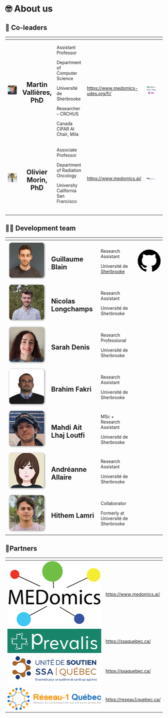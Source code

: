 # 🤓 About us

## &#x20;🫡 Co-leaders&#x20;

<table data-card-size="large" data-view="cards" data-full-width="false">
    <thead>
        <tr>
            <th align="center"></th>
            <th align="center"></th>
            <th></th>
            <th data-type="content-ref"></th>
            <th align="center"></th>
            <th data-hidden data-card-cover data-type="files"></th>
        </tr>
    </thead>
    <tbody>
        <tr>
            <td align="center"><img src=".gitbook/assets/martin_vallieres (1).png" alt="" data-size="original"></td>
            <td align="center"><h2><strong>Martin Vallières, PhD</strong></h2></td>
            <td>
                <p>Assistant Professor</p>
                <p>Department of Computer Science</p>
                <p>Université de Sherbrooke</p>
                <p>Researcher – CRCHUS</p>
                <p>Canada CIFAR AI Chair, Mila</p>
            </td>
            <td><a href="https://www.medomics-udes.org/fr/">https://www.medomics-udes.org/fr/</a></td>
            <td align="center"><img src=".gitbook/assets/martin_vallieres_cie.png" alt="" data-size="original"></td>
            <td></td>
        </tr>
        <tr>
            <td align="center"><img src=".gitbook/assets/olivier_morin (2).png" alt="" data-size="original"></td>
            <td align="center"><h2>Olivier Morin, PhD</h2></td>
            <td>
                <p>Associate Professor</p>
                <p>Department of Radiation Oncology</p>
                <p>University California San Francisco<br><br></p>
            </td>
            <td><a href="https://www.medomics.ai/">https://www.medomics.ai/</a></td>
            <td align="center"><img src=".gitbook/assets/olivier_morin_cie.png" alt="" data-size="original"></td>
            <td></td>
        </tr>
    </tbody>
</table>

## 👩‍💻 Development team&#x20;

<table data-column-title-hidden data-view="cards" data-full-width="false">
    <thead>
        <tr>
            <th align="center"></th>
            <th></th>
            <th></th>
            <th></th>
        </tr>
    </thead>
    <tbody>
        <tr>
            <td align="center"><img src=".gitbook/assets/Guillaume_blain.png" alt="" data-size="original"></td>
            <td><h2>Guillaume Blain</h2></td>
            <td>
                <p>Research Assistant</p>
                <p>Université de <a href="https://www.google.ca/?hl=fr">Sherbrooke</a></p>
            </td>
            <td><a href="https://www.google.ca/?hl=fr"><img src=".gitbook/assets/github.png" alt="" data-size="line"></a></td>
        </tr>
        <tr>
            <td align="center"><img src=".gitbook/assets/Nicolas_Longchamps.png" alt="" data-size="original"></td>
            <td><h2>Nicolas Longchamps</h2></td>
            <td>
                <p>Research Assistant</p>
                <p>Université de Sherbrooke</p>
            </td>
            <td></td>
        </tr>
        <tr>
            <td align="center"><img src=".gitbook/assets/Sarah_Denis.png" alt="" data-size="original"></td>
            <td><h2>Sarah Denis</h2></td>
            <td>
                <p>Research Professional</p>
                <p>Université de Sherbrooke</p>
            </td>
            <td></td>
        </tr>
        <tr>
            <td align="center"><img src=".gitbook/assets/Brahim_Fakri (2).png" alt="" data-size="original"></td>
            <td><h2>Brahim Fakri</h2></td>
            <td>
                <p>Research Assistant</p>
                <p>Université de Sherbrooke</p>
            </td>
            <td></td>
        </tr>
        <tr>
            <td align="center"><img src=".gitbook/assets/Mahdi_Ait_Lhaj_Loutfi.png" alt="" data-size="original"></td>
            <td><h2>Mahdi Ait Lhaj Loutfi</h2></td>
            <td>
                <p>MSc + Research Assistant</p>
                <p>Université de Sherbrooke</p>
            </td>
            <td></td>
        </tr>
        <tr>
            <td align="center"><img src=".gitbook/assets/Andreanne_allaire (1).png" alt="" data-size="original"></td>
            <td><h2>Andréanne Allaire</h2></td>
            <td>
                <p>Research Assistant</p>
                <p>Université de Sherbrooke</p>
            </td>
            <td></td>
        </tr>
        <tr>
            <td align="center"><img src=".gitbook/assets/Hithem_lamri.png" alt="" data-size="original"></td>
            <td><h2>Hithem Lamri</h2></td>
            <td>
                <p>Collaborator</p>
                <p>Formerly at Université de Sherbrooke</p>
            </td>
            <td></td>
        </tr>
    </tbody>
</table>

## 🤝Partners

<table data-view="cards">
    <thead>
        <tr>
            <th align="center"></th>
            <th data-hidden data-card-target data-type="content-ref"></th>
        </tr>
    </thead>
    <tbody>
        <tr>
            <td align="center"><img src=".gitbook/assets/medomics.png" alt="" data-size="original"></td>
            <td><a href="https://www.medomics.ai/">https://www.medomics.ai/</a></td>
        </tr>
        <tr>
            <td align="center"><img src=".gitbook/assets/prevalis.png" alt="" data-size="original"></td>
            <td><a href="https://ssaquebec.ca/">https://ssaquebec.ca/</a></td>
        </tr>
        <tr>
            <td align="center"><img src=".gitbook/assets/ssa.png" alt="" data-size="original"></td>
            <td><a href="https://ssaquebec.ca/">https://ssaquebec.ca/</a></td>
        </tr>
        <tr>
            <td align="center"><img src=".gitbook/assets/reseau-1 (1).png" alt="" data-size="original"></td>
            <td><a href="https://reseau1quebec.ca/">https://reseau1quebec.ca/</a></td>
        </tr>
    </tbody>
</table>
